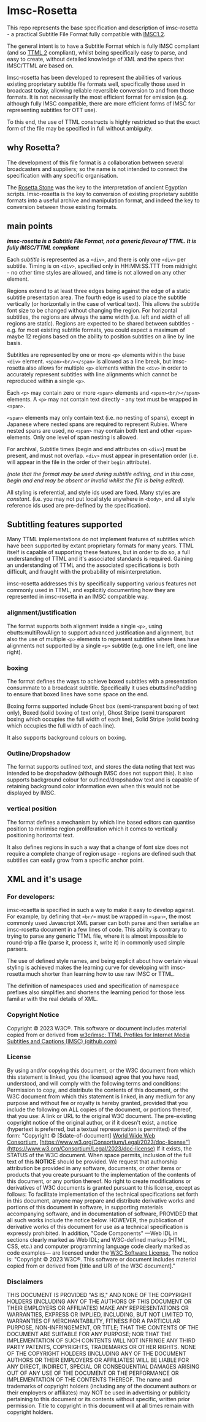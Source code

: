 # Imsc-Rosetta

This repo represents the base specification and description of imsc-rosetta - a practical Subtitle File Format fully compatible with [IMSC1.2](https://www.w3.org/TR/ttml-imsc1.2/).

The general intent is to have a Subtitle Format which is fully IMSC compliant (and so [TTML 2](https://www.w3.org/TR/2018/REC-ttml2-20181108/) compliant), whilst being specifically easy to parse, and easy to create, without detailed knowledge of XML and the specs that IMSC/TTML are based on.

Imsc-rosetta has been developed to represent the abilities of various existing proprietary subtitle file formats well, specifically those used in broadcast today, allowing reliable reversible conversion to and from those formats.  It is not necessarily the most efficient format for emission (e.g. although fully IMSC compatible, there are more efficient forms of IMSC for representing subtitles for OTT use).

To this end, the use of TTML constructs is highly restricted so that the exact form of the file may be specified in full without ambiguity.

## why Rosetta?

The development of this file format is a collaboration between several broadcasters and suppliers; so the name is not intended to connect the specification with any specific organisation.

The [Rosetta Stone](https://en.wikipedia.org/wiki/Rosetta_Stone) was the key to the interpretation of ancient Egyptian scripts.  Imsc-rosetta is the key to conversion of existing proprietary subtitle formats into a useful archive and manipulation format, and indeed the key to conversion between those existing formats.

## main points

***imsc-rosetta is a Subtitle File Format, not a generic flavour of TTML.  It is fully IMSC/TTML compliant***

Each *subtitle* is represented as a `<div>`, and there is only one `<div>` per subtitle.  Timing is on `<div>`, specified only in HH:MM:SS.TTT from midnight - no other time styles are allowed, and time is not allowed on any other element.
  
Regions extend to at least three edges being against the edge of a static subtitle presentation area.  The fourth edge is used to place the subtitle vertically (or horizontally in the case of vertical text).  This allows the subtitle font size to be changed without changing the region.  For horizontal subtitles, the regions are always the same width (i.e. left and width of all regions are static).  Regions are expected to be shared between subtitles - e.g. for most existing subtitle formats, you could expect a maximum of maybe 12 regions based on the ability to position subtitles on a line by line basis.
  
Subtitles are represented by one or more `<p>` elements within the base `<div>` element.  `<span><br/></span>` is allowed as a line break, but imsc-rosetta also allows for multiple `<p>` elements within the `<div>` in order to accurately represent subtitles with line alignments which cannot be reproduced within a single `<p>`.

Each `<p>` may contain zero or more `<span>` elements and `<span><br/></span>` elements.  A `<p>` may not contain text directly - any text must be wrapped in `<span>`.
  
`<span>` elements may only contain text (i.e. no nesting of spans), except in Japanese where nested spans are required to represent Rubies.  Where nested spans are used, no `<span>` may contain both text and other `<span>` elements.  Only one level of span nesting is allowed.

For archival, Subtitle times (begin and end attributes on `<div>`) must be present, and must not overlap.  `<div>` must appear in presentation order (i.e. will appear in the file in the order of their `begin` attribute).

*(note that the format may be used during subtitle editing, and in this case, begin and end may be absent or invalid whilst the file is being edited).*

All styling is referential, and style ids used are fixed.  Many styles are *constant*.  (i.e. you may not put local style anywhere in `<body>`, and all style reference ids used are pre-defined by the specification).

## Subtitling features supported

Many TTML implementations do not implement features of subtitles which have been supported by extant proprietary formats for many years.  TTML itself is capable of supporting these features, but in order to do so, a full understanding of TTML and it's associated standards is required.  Gaining an understanding of TTML and the associated specifications is both difficult, and fraught with the probability of misinterpretation.

imsc-rosetta addresses this by specifically supporting various features not commonly used in TTML, and explicitly documenting how they are represented in imsc-rosetta in an IMSC compatible way.

### alignment/justification

The format supports both alignment inside a single `<p>`, using ebutts:multiRowAlign to support advanced justification and alignment, but also the use of multiple `<p>` elements to represent subtitles where lines have alignments not supported by a single `<p>` subtitle (e.g. one line left, one line right).

### boxing

The format defines the ways to achieve boxed subtitles with a presentation consummate to a broadcast subtitle.  Specifically it uses ebutts:linePadding to ensure that boxed lines have some space on the end.

Boxing forms supported include Ghost box (semi-transparent boxing of text only), Boxed (solid boxing of text only), Ghost Stripe (semi transparent boxing which occupies the full width of each line), Solid Stripe (solid boxing which occupies the full width of each line).

It also supports background colours on boxing.

### Outline/Dropshadow

The format supports outlined text, and stores the data noting that text was intended to be dropshadow (although IMSC does not support this).  It also supports background colour for outlined/dropshadow text and is capable of retaining background color information even when this would not be displayed by IMSC.

### vertical position

The format defines a mechanism by which line based editors can quantise position to minimise region proliferation which it comes to vertically positioning horizontal text.  

It also defines regions in such a way that a change of font size does not require a complete change of region usage - regions are defined such that subtitles can easily grow from a specific anchor point.

## XML and it's usage

### For developers:

imsc-rosetta is specified in such a way to make it easy to develop against.  For example, by defining that `<br/>` must be wrapped in `<span>`, the most commonly used Javascript XML parser can both parse and then serialise an imsc-rosetta document in a few lines of code.  This ability is contrary to trying to parse any generic TTML file, where it is almost impossible to round-trip a file (parse it, process it, write it) in commonly used simple parsers.

The use of defined style names, and being explicit about how certain visual styling is achieved makes the learning curve for developing with imsc-rosetta much shorter than learning how to use raw IMSC or TTML.

The definition of namespaces used and specification of namespace prefixes also simplifies and shortens the learning period for those less familiar with the real details of XML.

### Copyright Notice
Copyright © 2023 W3C®. This software or document includes material copied from or derived from [w3c/imsc: TTML Profiles for Internet Media Subtitles and Captions (IMSC) (github.com)](https://github.com/w3c/imsc#readme)

### License
By using and/or copying this document, or the W3C document from which this statement is linked, you (the licensee) agree that you have read, understood, and will comply with the following terms and conditions:
Permission to copy, and distribute the contents of this document, or the W3C document from which this statement is linked, in any medium for any purpose and without fee or royalty is hereby granted, provided that you include the following on ALL copies of the document, or portions thereof, that you use:
A link or URL to the original W3C document.
The pre-existing copyright notice of the original author, or if it doesn't exist, a notice (hypertext is preferred, but a textual representation is permitted) of the form: "Copyright © [$date-of-document] [World Wide Web Consortium.](https://www.w3.org/) [https://www.w3.org/Consortium/Legal/2023/doc-license"](https://www.w3.org/Consortium/Legal/2023/doc-license)
If it exists, the STATUS of the W3C document.
When space permits, inclusion of the full text of this **NOTICE** should be provided. We request that authorship attribution be provided in any software, documents, or other items or products that you create pursuant to the implementation of the contents of this document, or any portion thereof.
No right to create modifications or derivatives of W3C documents is granted pursuant to this license, except as follows: To facilitate implementation of the technical specifications set forth in this document, anyone may prepare and distribute derivative works and portions of this document in software, in supporting materials accompanying software, and in documentation of software, PROVIDED that all such works include the notice below. HOWEVER, the publication of derivative works of this document for use as a technical specification is expressly prohibited.
In addition, "Code Components" —Web IDL in sections clearly marked as Web IDL; and W3C-defined markup (HTML, CSS, etc.) and computer programming language code clearly marked as code examples— are licensed under the [W3C Software License.](https://www.w3.org/Consortium/Legal/2023/software-license)
The notice is:  "Copyright © 2023 W3C®. This software or document includes material copied from or derived from [title and URI of the W3C document]."

### Disclaimers
THIS DOCUMENT IS PROVIDED "AS IS," AND NONE OF THE COPYRIGHT HOLDERS (INCLUDING ANY OF THE AUTHORS OF THIS DOCUMENT OR THEIR EMPLOYERS OR AFFILIATES) MAKE ANY REPRESENTATIONS OR WARRANTIES, EXPRESS OR IMPLIED, INCLUDING, BUT NOT LIMITED TO, WARRANTIES OF MERCHANTABILITY, FITNESS FOR A PARTICULAR PURPOSE, NON-INFRINGEMENT, OR TITLE; THAT THE CONTENTS OF THE DOCUMENT ARE SUITABLE FOR ANY PURPOSE; NOR THAT THE IMPLEMENTATION OF SUCH CONTENTS WILL NOT INFRINGE ANY THIRD PARTY PATENTS, COPYRIGHTS, TRADEMARKS OR OTHER RIGHTS.  NONE OF THE COPYRIGHT HOLDERS (INCLUDING ANY OF THE DOCUMENT AUTHORS OR THEIR EMPLOYERS OR AFFILIATES) WILL BE LIABLE FOR ANY DIRECT, INDIRECT, SPECIAL OR CONSEQUENTIAL DAMAGES ARISING OUT OF ANY USE OF THE DOCUMENT OR THE PERFORMANCE OR IMPLEMENTATION OF THE CONTENTS THEREOF.
The name and trademarks of copyright holders (including any of the document authors or their employers or affiliates) may NOT be used in advertising or publicity pertaining to this document or its contents without specific, written prior permission. Title to copyright in this document will at all times remain with copyright holders.

